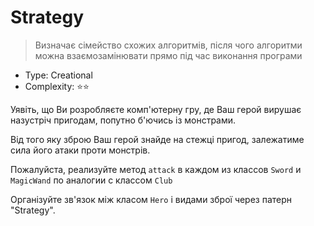# Strategy

> Визначає сімейство схожих алгоритмів, після чого алгоритми можна
> взаємозамінювати прямо під час виконання програми

- Type: Creational
- Complexity: ⭐⭐

Уявіть, що Ви розробляєте комп'ютерну гру, де Ваш герой
вирушає назустріч пригодам, попутно б'ючись із монстрами.

Від того яку зброю Ваш герой знайде на стежці пригод,
залежатиме сила його атаки проти монстрів.

Пожалуйста, реализуйте метод `attack` в каждом из классов `Sword` и `MagicWand`
по аналогии с классом `Club`

Організуйте зв'язок між класом `Hero` і видами зброї через патерн "Strategy".